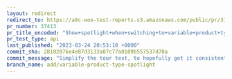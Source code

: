 ```yaml
---
layout: redirect
redirect_to: https://a8c-woo-test-reports.s3.amazonaws.com/public/pr/37413/api/index.html
pr_number: 37413
pr_title_encoded: "Show+spotlight+when+switching+to+variable+product+type"
pr_test_type: api
last_published: "2023-03-24 20:53:10 +0000"
commit_sha: 28102076e4e87d3133a07c77a8109b557537d78a
commit_message: "Simplify the tour test, to hopefully get it consistently passing"
branch_name: add/variable-product-type-spotlight
---
```


